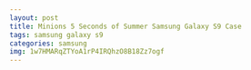 ```yaml
---
layout: post
title: Minions 5 Seconds of Summer Samsung Galaxy S9 Case
tags: samsung galaxy s9
categories: samsung
img: 1w7HMARqZTYoA1rP4IRQhzO8B18Zz7ogf
---
```

